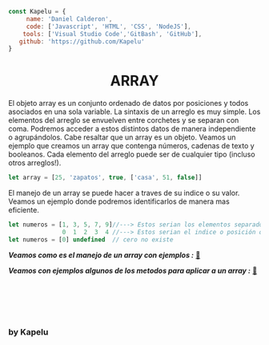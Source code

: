 ```javascript
const Kapelu = {
     name: 'Daniel Calderon',
     code: ['Javascript', 'HTML', 'CSS', 'NodeJS'],
    tools: ['Visual Studio Code','GitBash', 'GitHub'],
   github: 'https://github.com/Kapelu'
}
```
<h1 align="center">ARRAY</h1>

El objeto array es un conjunto ordenado de datos por posiciones y todos asociados en una sola variable. La sintaxis de un arreglo es muy simple. Los elementos del arreglo se envuelven entre corchetes y se separan con coma. Podremos acceder a estos distintos datos de manera independiente o agrupándolos. Cabe resaltar que un array es un objeto. Veamos un ejemplo que creamos un array que contenga números, cadenas de texto y booleanos. Cada elemento del arreglo puede ser de cualquier tipo (incluso otros arreglos!).

```javascript
let array = [25, 'zapatos', true, ['casa', 51, false]]
```

El manejo de un array se puede hacer a traves de su indice o su valor. Veamos un ejemplo donde podremos identificarlos de manera mas eficiente.

```javascript
let numeros = [1, 3, 5, 7, 9]//---> Estos serian los elementos separados por un coma (,)
               0  1  2  3  4 //---> Estos serian el indice o posición que ocupa dentro del array.
let numeros = [0] undefined  // cero no existe
```

***Veamos como es el manejo de un array con ejemplos :*** [:memo:](https://github.com/Kapelu/Apuntes-Personales/blob/main/03%20-%20JavaScript/08%20-%20Arreglos/manejoDeArray.js)

***Veamos con ejemplos algunos de los metodos para aplicar a un array :*** [:memo:](https://github.com/Kapelu/Apuntes-Personales/blob/main/03%20-%20JavaScript/08%20-%20Arreglos/manejoDeArray.js)


<br/>
<br/>
<br/>
<h1 align="center"></h1>
<h3 align="left">by Kapelu
<h1 align="center"></h1>